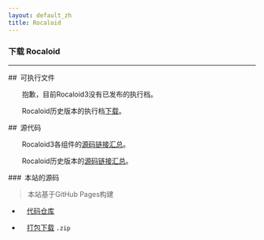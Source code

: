 ```yaml
---
layout: default_zh
title: Rocaloid
---
```


### 下载 Rocaloid

---

##&ensp;可执行文件

&emsp;&emsp;抱歉，目前Rocaloid3没有已发布的执行档。

&emsp;&emsp;Rocaloid历史版本的执行档[下载](/download/zh/2014/01/12/rocaloid-old-binaries.html)。

##&ensp;源代码

&emsp;&emsp;Rocaloid3各组件的[源码链接汇总](/download/zh/2014/01/12/rocaloid3-component-source.html)。


&emsp;&emsp;Rocaloid历史版本的[源码链接汇总](/download/zh/2014/01/12/rocaloid-old-source.html)。

###&ensp;本站的源码

> 本站基于GitHub Pages构建

* &emsp;[代码仓库](https://github.com/Rocaloid/Rocaloid.github.io)

* &emsp;[打包下载](https://github.com/Rocaloid/Rocaloid.github.io/archive/master.zip) `.zip`

